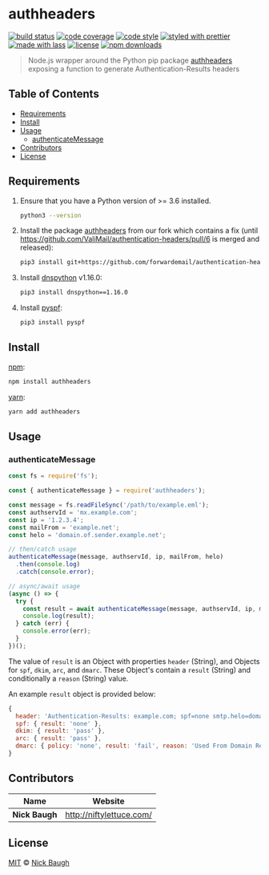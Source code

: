 # authheaders

[![build status](https://img.shields.io/travis/com/forwardemail/authheaders.svg)](https://travis-ci.com/forwardemail/authheaders)
[![code coverage](https://img.shields.io/codecov/c/github/forwardemail/authheaders.svg)](https://codecov.io/gh/forwardemail/authheaders)
[![code style](https://img.shields.io/badge/code_style-XO-5ed9c7.svg)](https://github.com/sindresorhus/xo)
[![styled with prettier](https://img.shields.io/badge/styled_with-prettier-ff69b4.svg)](https://github.com/prettier/prettier)
[![made with lass](https://img.shields.io/badge/made_with-lass-95CC28.svg)](https://lass.js.org)
[![license](https://img.shields.io/github/license/forwardemail/authheaders.svg)](LICENSE)
[![npm downloads](https://img.shields.io/npm/dt/authheaders.svg)](https://npm.im/authheaders)

> Node.js wrapper around the Python pip package [authheaders][] exposing a function to generate Authentication-Results headers


## Table of Contents

* [Requirements](#requirements)
* [Install](#install)
* [Usage](#usage)
  * [authenticateMessage](#authenticatemessage)
* [Contributors](#contributors)
* [License](#license)


## Requirements

1. Ensure that you have a Python version of >= 3.6 installed.

   ```sh
   python3 --version
   ```

2. Install the package [authheaders][] from our fork which contains a fix (until <https://github.com/ValiMail/authentication-headers/pull/6> is merged and released):

   ```sh
   pip3 install git+https://github.com/forwardemail/authentication-headers.git
   ```

3. Install [dnspython](https://github.com/rthalley/dnspython) v1.16.0:

   ```sh
   pip3 install dnspython==1.16.0
   ```

4. Install [pyspf](https://pypi.org/project/pyspf/):

   ```sh
   pip3 install pyspf
   ```


## Install

[npm][]:

```sh
npm install authheaders
```

[yarn][]:

```sh
yarn add authheaders
```


## Usage

### authenticateMessage

```js
const fs = require('fs');

const { authenticateMessage } = require('authheaders');

const message = fs.readFileSync('/path/to/example.eml');
const authservId = 'mx.example.com';
const ip = '1.2.3.4';
const mailFrom = 'example.net';
const helo = 'domain.of.sender.example.net';

// then/catch usage
authenticateMessage(message, authservId, ip, mailFrom, helo)
  .then(console.log)
  .catch(console.error);

// async/await usage
(async () => {
  try {
    const result = await authenticateMessage(message, authservId, ip, mailFrom, helo);
    console.log(result);
  } catch (err) {
    console.error(err);
  }
})();
```

The value of `result` is an Object with properties `header` (String), and Objects for `spf`, `dkim`, `arc`, and `dmarc`.  These Object's contain a `result` (String) and conditionally a `reason` (String) value.

An example `result` object is provided below:

```js
{
  header: 'Authentication-Results: example.com; spf=none smtp.helo=domain.of.sender.net smtp.mailfrom=test.com; dkim=pass header.d=forwardemail.net; arc=pass; dmarc=fail (Used From Domain Record) header.from=gmail.com policy.dmarc=none',
  spf: { result: 'none' },
  dkim: { result: 'pass' },
  arc: { result: 'pass' },
  dmarc: { policy: 'none', result: 'fail', reason: 'Used From Domain Record' }
}
```


## Contributors

| Name           | Website                    |
| -------------- | -------------------------- |
| **Nick Baugh** | <http://niftylettuce.com/> |


## License

[MIT](LICENSE) © [Nick Baugh](http://niftylettuce.com/)


## 

[npm]: https://www.npmjs.com/

[yarn]: https://yarnpkg.com/

[authheaders]: https://pypi.org/project/authheaders/
